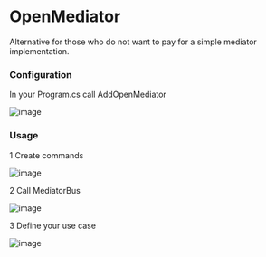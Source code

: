 # OpenMediator
Alternative for those who do not want to pay for a simple mediator implementation.

### Configuration
In your Program.cs call AddOpenMediator

![image](https://github.com/user-attachments/assets/d42e7ecf-df0d-49a7-b8a3-de43848d4844)


### Usage
1 Create commands

![image](https://github.com/user-attachments/assets/a3e5ccb2-40c4-4d77-a566-ac78fa5476f2)

2 Call MediatorBus 

![image](https://github.com/user-attachments/assets/1cf471ff-30a8-40c2-9397-057dd4ee0e07)

3 Define your use case

![image](https://github.com/user-attachments/assets/ef1fec0d-b79d-4f77-97e0-14dce02679cf)

